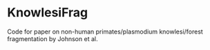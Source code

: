 # KnowlesiFrag
Code for paper on non-human primates/plasmodium knowlesi/forest fragmentation by Johnson et al.
